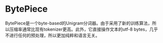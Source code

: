 # BytePiece
BytePiece是一个byte-based的Unigram分词器。由于采用了新的训练算法，所以压缩率通常比现有tokenizer更高。此外，它直接操作文本的utf-8 bytes，几乎不进行任何的预处理，所以更加纯粹和语言无关。
